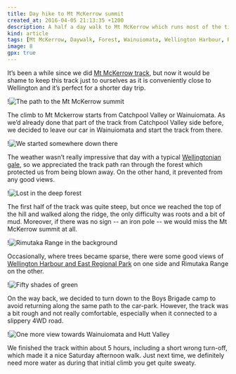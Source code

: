```yaml
---
title: Day hike to Mt McKerrow summit
created_at: 2016-04-05 21:13:35 +1200
description: A half a day walk to Mt McKerrow which runs most of the time through deep forest with some occasional clear spots along the ridge enabling views of Wellington Harbour and Rimutaka Range.
kind: article
tags: [Mt McKerrow, Daywalk, Forest, Wainuiomata, Wellington Harbour, Rimutaka Forest Park, New Zealand]
image: 8
gpx: true
---
```


It’s been a while since we did [Mt McKerrow track](http://www.doc.govt.nz/parks-and-recreation/places-to-go/wellington-kapiti/places/rimutaka-forest-park/things-to-do/tracks/mt-mckerrow/), but now it would be shame to keep this track just to ourselves as it is conveniently close to Wellington and it’s perfect for a shorter day trip.

!![The path to the Mt McKerrow summit](6)

The climb to Mt Mckerrow starts from Catchpool Valley or Wainuiomata. As we’d already done that part of the track from Catchpool Valley side before, we decided to leave our car in Wainuiomata and start the track from there.

!![We started somewhere down there](1)

The weather wasn’t really impressive that day with a typical [Wellingtonian gale](http://www.theguardian.com/cities/2015/oct/15/where-world-windiest-city-spoiler-alert-chicago-wellington), so we appreciated the track path ran through the forest which protected us from being blown away. On the other hand, it prevented from any good views.

!![Lost in the deep forest](3)

The first half of the track was quite steep, but once we reached the top of the hill and walked along the ridge, the only difficulty was roots and a bit of mud. Moreover, if there was no sign -- an iron pole -- we would miss the Mt McKerrow summit at all.

!![Rimutaka Range in the background](4)

Occasionally, where trees became sparse, there were some good views of [Wellington Harbour and East Regional Park](https://barakuba.com/trips/2014/08/31/east-harbour-regional-park/) on one side and Rimutaka Range on the other.

!![Fifty shades of green](5)

On the way back, we decided to turn down to the Boys Brigade camp to avoid returning along the same path to the car-park. However, the track was a bit rough and not really comfortable, especially when it connected to a slippery 4WD road.

!![One more view towards Wainuiomata and Hutt Valley](7)

We finished the track within about 5 hours, including a short wrong turn-off, which made it a nice Saturday afternoon walk. Just next time, we definitely need more water as during that initial climb you get quite sweaty.

